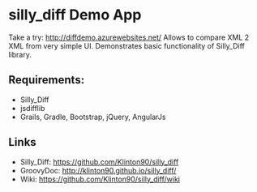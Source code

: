 # silly_diff Demo App
Take a try: http://diffdemo.azurewebsites.net/
Allows to compare XML 2 XML from very simple UI.
Demonstrates basic functionality of Silly_Diff library.

## Requirements:
* Silly_Diff
* jsdifflib
* Grails, Gradle, Bootstrap, jQuery, AngularJs

## Links
* Silly_Diff: https://github.com/Klinton90/silly_diff
* GroovyDoc: http://klinton90.github.io/silly_diff/
* Wiki: https://github.com/Klinton90/silly_diff/wiki
